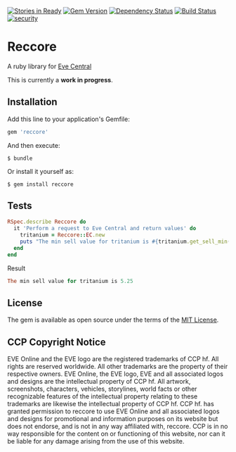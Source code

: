 [![Stories in Ready](https://badge.waffle.io/IceProd/reccore.png?label=ready&title=Ready)](https://waffle.io/IceProd/reccore)
[![Gem Version](https://badge.fury.io/rb/reccore.svg)](http://badge.fury.io/rb/reccore)
[![Dependency Status](https://gemnasium.com/IceProd/reccore.svg)](https://gemnasium.com/IceProd/reccore)
[![Build Status](https://travis-ci.org/IceProd/reccore.svg?branch=master)](https://travis-ci.org/IceProd/reccore)
[![security](https://hakiri.io/github/IceProd/reccore/master.svg)](https://hakiri.io/github/IceProd/reccore/master)

# Reccore

A ruby library for [Eve Central](https://eve-central.com/home/develop.html)

This is currently a **work in progress**. 

## Installation

Add this line to your application's Gemfile:

```ruby
gem 'reccore'
```

And then execute:

    $ bundle

Or install it yourself as:

    $ gem install reccore

## Tests


```ruby
RSpec.describe Reccore do
  it 'Perform a request to Eve Central and return values' do
    tritanium = Reccore::EC.new
    puts "The min sell value for tritanium is #{tritanium.get_sell_min('34')}"
  end
end
```

Result
```ruby
The min sell value for tritanium is 5.25

```

## License

The gem is available as open source under the terms of the [MIT License](http://opensource.org/licenses/MIT).


## CCP Copyright Notice

EVE Online and the EVE logo are the registered trademarks of CCP hf. All rights are reserved worldwide. All other trademarks are the property of their respective owners. EVE Online, the EVE logo, EVE and all associated logos and designs are the intellectual property of CCP hf. All artwork, screenshots, characters, vehicles, storylines, world facts or other recognizable features of the intellectual property relating to these trademarks are likewise the intellectual property of CCP hf. CCP hf. has granted permission to reccore to use EVE Online and all associated logos and designs for promotional and information purposes on its website but does not endorse, and is not in any way affiliated with, reccore. CCP is in no way responsible for the content on or functioning of this website, nor can it be liable for any damage arising from the use of this website.

